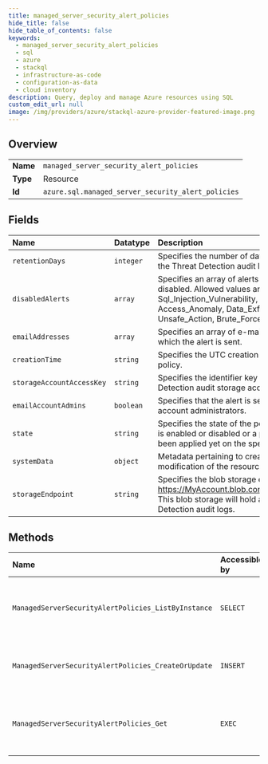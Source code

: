 ```yaml
---
title: managed_server_security_alert_policies
hide_title: false
hide_table_of_contents: false
keywords:
  - managed_server_security_alert_policies
  - sql
  - azure    
  - stackql
  - infrastructure-as-code
  - configuration-as-data
  - cloud inventory
description: Query, deploy and manage Azure resources using SQL
custom_edit_url: null
image: /img/providers/azure/stackql-azure-provider-featured-image.png
---
```

  
    

## Overview
<table><tbody>
<tr><td><b>Name</b></td><td><code>managed_server_security_alert_policies</code></td></tr>
<tr><td><b>Type</b></td><td>Resource</td></tr>
<tr><td><b>Id</b></td><td><code>azure.sql.managed_server_security_alert_policies</code></td></tr>
</tbody></table>

## Fields
| Name | Datatype | Description |
|:-----|:---------|:------------|
| `retentionDays` | `integer` | Specifies the number of days to keep in the Threat Detection audit logs. |
| `disabledAlerts` | `array` | Specifies an array of alerts that are disabled. Allowed values are: Sql_Injection, Sql_Injection_Vulnerability, Access_Anomaly, Data_Exfiltration, Unsafe_Action, Brute_Force |
| `emailAddresses` | `array` | Specifies an array of e-mail addresses to which the alert is sent. |
| `creationTime` | `string` | Specifies the UTC creation time of the policy. |
| `storageAccountAccessKey` | `string` | Specifies the identifier key of the Threat Detection audit storage account. |
| `emailAccountAdmins` | `boolean` | Specifies that the alert is sent to the account administrators. |
| `state` | `string` | Specifies the state of the policy, whether it is enabled or disabled or a policy has not been applied yet on the specific database. |
| `systemData` | `object` | Metadata pertaining to creation and last modification of the resource. |
| `storageEndpoint` | `string` | Specifies the blob storage endpoint (e.g. https://MyAccount.blob.core.windows.net). This blob storage will hold all Threat Detection audit logs. |
## Methods
| Name | Accessible by | Required Params | Description |
|:-----|:--------------|:----------------|:------------|
| `ManagedServerSecurityAlertPolicies_ListByInstance` | `SELECT` | `managedInstanceName, resourceGroupName, subscriptionId` | Get the managed server's threat detection policies. |
| `ManagedServerSecurityAlertPolicies_CreateOrUpdate` | `INSERT` | `managedInstanceName, resourceGroupName, securityAlertPolicyName, subscriptionId` | Creates or updates a threat detection policy. |
| `ManagedServerSecurityAlertPolicies_Get` | `EXEC` | `managedInstanceName, resourceGroupName, securityAlertPolicyName, subscriptionId` | Get a managed server's threat detection policy. |
